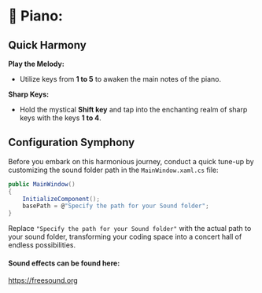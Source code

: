 # 🎹 Piano:

## Quick Harmony

**Play the Melody:**
- Utilize keys from **1 to 5** to awaken the main notes of the piano.

**Sharp Keys:**
- Hold the mystical **Shift key** and tap into the enchanting realm of sharp keys with the keys **1 to 4**.

## Configuration Symphony

Before you embark on this harmonious journey, conduct a quick tune-up by customizing the sound folder path in the `MainWindow.xaml.cs` file:

```csharp
public MainWindow()
{
    InitializeComponent();
    basePath = @"Specify the path for your Sound folder";
}
```

Replace `"Specify the path for your Sound folder"` with the actual path to your sound folder, transforming your coding space into a concert hall of endless possibilities.

#### Sound effects can be found here:
https://freesound.org

